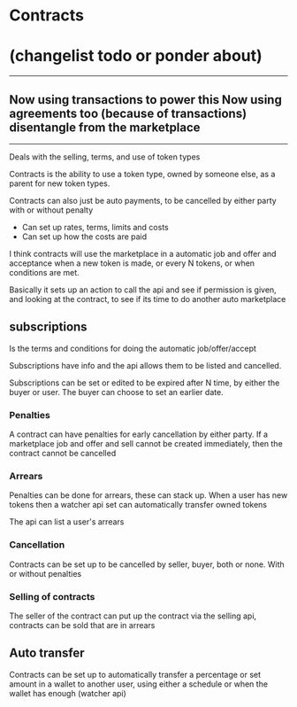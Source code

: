 # Contracts

# (changelist todo or ponder about)
------------------------
Now using transactions to power this
Now using agreements too (because of transactions)
disentangle from the marketplace
---------------------------------------------
---------------------------------------------

Deals with the selling, terms, and use of token types

Contracts is the ability to use a token type, owned by someone else, as a parent for new token types.

Contracts can also just be auto payments, to be cancelled by either party with or without penalty

* Can set up rates, terms, limits and costs
* Can set up how the costs are paid

I think contracts will use the marketplace in a automatic job and offer and acceptance when a new token is made,
or every N tokens, or when conditions are met. 

Basically it sets up an action to call the api and see if permission is given, and looking at the contract, to see if its time to do another auto marketplace


## subscriptions

Is the terms and conditions for doing the automatic job/offer/accept

Subscriptions have info and the api allows them to be listed and cancelled.

Subscriptions can be set or edited to be expired after N time, by either the buyer or user.
The buyer can choose to set an earlier date.

### Penalties

A contract can have penalties for early cancellation by either party. If a marketplace job and offer and sell cannot be created immediately, then the contract cannot be cancelled

### Arrears

Penalties can be done for arrears, these can stack up. When a user has new tokens then a watcher api set can automatically transfer owned tokens

The api can list a user's arrears

### Cancellation 

Contracts can be set up to be cancelled by seller, buyer, both or none. With or without penalties

### Selling of contracts

The seller of the contract can put up the contract via the selling api, contracts can be sold that are in arrears


## Auto transfer

Contracts can be set up to automatically transfer a percentage or set amount in a wallet to another user, using either a schedule or when the wallet has enough
(watcher api)